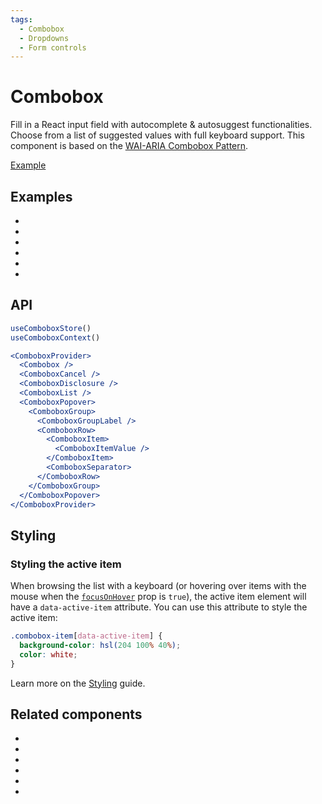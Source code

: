```yaml
---
tags:
  - Combobox
  - Dropdowns
  - Form controls
---
```


# Combobox

<div data-description>

Fill in a React input field with autocomplete &amp; autosuggest functionalities. Choose from a list of suggested values with full keyboard support. This component is based on the [WAI-ARIA Combobox Pattern](https://www.w3.org/WAI/ARIA/apg/patterns/combobox/).

</div>

<div data-tags></div>

<a href="../examples/combobox/index.tsx" data-playground>Example</a>

## Examples

<div data-cards="examples">

- [](/examples/combobox-filtering)
- [](/examples/combobox-filtering-integrated)
- [](/examples/combobox-animated)
- [](/examples/combobox-group)
- [](/examples/combobox-disclosure)
- [](/examples/combobox-links)

</div>

## API

```jsx
useComboboxStore()
useComboboxContext()

<ComboboxProvider>
  <Combobox />
  <ComboboxCancel />
  <ComboboxDisclosure />
  <ComboboxList />
  <ComboboxPopover>
    <ComboboxGroup>
      <ComboboxGroupLabel />
      <ComboboxRow>
        <ComboboxItem>
          <ComboboxItemValue />
        </ComboboxItem>
        <ComboboxSeparator>
      </ComboboxRow>
    </ComboboxGroup>
  </ComboboxPopover>
</ComboboxProvider>
```

## Styling

### Styling the active item

When browsing the list with a keyboard (or hovering over items with the mouse when the [`focusOnHover`](/reference/combobox-item#focusonhover) prop is `true`), the active item element will have a `data-active-item` attribute. You can use this attribute to style the active item:

```css
.combobox-item[data-active-item] {
  background-color: hsl(204 100% 40%);
  color: white;
}
```

Learn more on the [Styling](/guide/styling) guide.

## Related components

<div data-cards="components">

- [](/components/button)
- [](/components/dialog)
- [](/components/form)
- [](/components/menu)
- [](/components/select)
- [](/components/composite)

</div>
